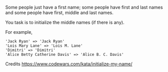 Some people just have a first name; some people have first and last names and some people have first, middle and last names.

You task is to initialize the middle names (if there is any).

For example,

```
'Jack Ryan' => 'Jack Ryan'
'Lois Mary Lane' => 'Lois M. Lane'
'Dimitri' => 'Dimitri'
'Alice Betty Catherine Davis' => 'Alice B. C. Davis'
```

Credits https://www.codewars.com/kata/initialize-my-name/
